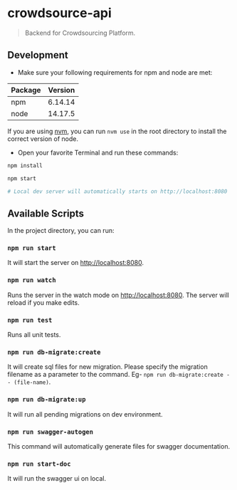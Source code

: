 # crowdsource-api

> Backend for Crowdsourcing Platform.

## Development

- Make sure your following requirements for npm and node are met:

| Package | Version |
| ------- | ------- |
| npm     | 6.14.14 |
| node    | 14.17.5 |

If you are using [nvm](https://github.com/nvm-sh/nvm), you can run `nvm use` in the root directory to install the correct version of node.

- Open your favorite Terminal and run these commands:

```bash
npm install

npm start

# Local dev server will automatically starts on http://localhost:8080
```

## Available Scripts

In the project directory, you can run:

### `npm run start`

It will start the server on [http://localhost:8080](http://localhost:8080).

### `npm run watch`

Runs the server in the watch mode on [http://localhost:8080](http://localhost:8080).
The server will reload if you make edits.

### `npm run test`

Runs all unit tests.

### `npm run db-migrate:create`

It will create sql files for new migration. Please specify the migration filename as a parameter to the command. Eg- `npm run db-migrate:create -- (file-name)`.

### `npm run db-migrate:up`

It will run all pending migrations on dev environment.

### `npm run swagger-autogen`

This command will automatically generate files for swagger documentation.

### `npm run start-doc`

It will run the swagger ui on local.
